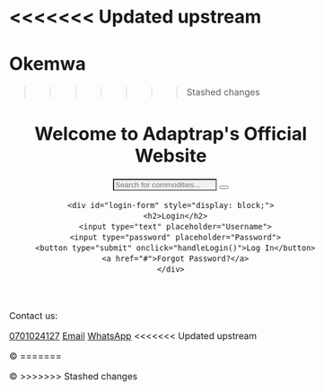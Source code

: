 <<<<<<< Updated upstream
=======
# Okemwa
>>>>>>> Stashed changes
<!DOCTYPE html>
<html lang="en">
<head>
  <meta charset="UTF-8">
  <meta name="viewport" content="width=device-width, initial-scale=1.0">
  <title>Adaptrap - Official Website</title>
  <style>
    /* General styling */
    body {
      font-size: 16px;
      margin: 0;
      background-image: url("path/to/background-image.jpg"); /* Add your background image */
      background-size: cover;
    }

    header, main, footer {
      padding: 1rem;
    }

    img {
      max-width: 100%;
      height: auto;
    }

    /* Search bar styling */
    input[type="search"] {
      background-color: #f0f0f0;
      border: 1px solid #ccc;
      padding: 5px;
      border-radius: 5px;
    }

    /* Login form styling */
    #login-form {
      display: flex;
      flex-direction: column;
      align-items: center;
    }

    #login-form input[type="text"],
    #login-form input[type="password"] {
      margin-bottom: 10px;
    }

    /* ... other styles (responsiveness, video, etc.) ... */
  </style>
  <script>
    // Basic login functionality (for demonstration, not secure)
    function handleLogin() {
      const username = document.querySelector("input[type='text']").value;
      const password = document.querySelector("input[type='password']").value;

      if (username === "MOKUA" && password === "1234") {
        alert("Login successful!");
        document.getElementById("login-form").style.display = "none";
        document.getElementById("main").style.display = "block";
      } else {
        alert("Invalid username or password.");
      }
    }
  </script>
</head>
<body>
  <header>
    <h1>Welcome to Adaptrap's Official Website</h1>
    <form action="/search" method="get">
      <input type="search" placeholder="Search for commodities..." style="background-color: #f0f0f0;">
      <button type="submit"><i class="fa fa-search"></i></button>
    </form>

    <div id="login-form" style="display: block;">
      <h2>Login</h2>
      <input type="text" placeholder="Username">
      <input type="password" placeholder="Password">
      <button type="submit" onclick="handleLogin()">Log In</button>
      <a href="#">Forgot Password?</a>
    </div>
  </header>
  <main id="main" style="display: none;">
    <p>This is our official online presence. Explore our products, services, and connect with us.</p>

    <img width="100" height="200" src="mokua jr.jpeg" alt="Advert 1" loading="lazy">
    <img width="100" height="200" src="stamp.jpeg" alt="Advert 2" loading="lazy">

    <video width="50%" height="200" controls>
      <source src="kevins.mp4" type="video/mp4">
      Your browser does not support the video tag.
    </video>
  </main>
  <footer>
    <p>Contact us:</p>
    <a href="tel:0701024127"><i class="fa fa-phone"></i> 0701024127</a>
    <a href="mailto:kevinmokua6@gmail.com"><i class="fa fa-envelope"></i> Email</a>
    <a href="https://wa.me/0701024127"><i class="fa fa-whatsapp"></i> WhatsApp</a>
<<<<<<< Updated upstream
    <p>&copy;
=======
    <p>&copy; 
>>>>>>> Stashed changes

